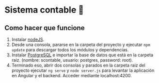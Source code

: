 # Sistema contable :bank:

## Como hacer que funcione

1. Instalar [nodeJS](https://nodejs.org/es/).
2. Desde una consola, pararse en la carpeta del proyecto y ejecutar `npm update` para descargar todos los módulos y dependencias.
3. Instalar [PostgreSQL](https://www.postgresql.org/) e importar la base de datos que está en la carpeta raiz. (nombre: scontable, usuario: postgres, password: root).
4. Terminado eso, abrir dos consolas y parados en la carpeta raiz del proyecto ejecutar `ng serve` y `node server.js` para levantar la aplicación en Angular y el backend. Acceder mediante localhost:4200.